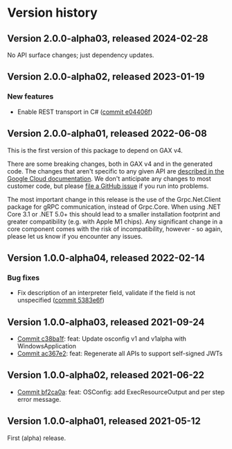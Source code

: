 # Version history

## Version 2.0.0-alpha03, released 2024-02-28

No API surface changes; just dependency updates.

## Version 2.0.0-alpha02, released 2023-01-19

### New features

- Enable REST transport in C# ([commit e04406f](https://github.com/googleapis/google-cloud-dotnet/commit/e04406fbc8700134ab6955e5244a5f2924a16a0a))

## Version 2.0.0-alpha01, released 2022-06-08

This is the first version of this package to depend on GAX v4.

There are some breaking changes, both in GAX v4 and in the generated
code. The changes that aren't specific to any given API are [described in the Google Cloud
documentation](https://cloud.google.com/dotnet/docs/reference/help/breaking-gax4).
We don't anticipate any changes to most customer code, but please [file a
GitHub issue](https://github.com/googleapis/google-cloud-dotnet/issues/new/choose)
if you run into problems.

The most important change in this release is the use of the Grpc.Net.Client package
for gRPC communication, instead of Grpc.Core. When using .NET Core 3.1 or .NET 5.0+
this should lead to a smaller installation footprint and greater compatibility (e.g.
with Apple M1 chips). Any significant change in a core component comes with the risk
of incompatibility, however - so again, please let us know if you encounter any
issues.


## Version 1.0.0-alpha04, released 2022-02-14

### Bug fixes

- Fix description of an interpreter field, validate if the field is not unspecified ([commit 5383e6f](https://github.com/googleapis/google-cloud-dotnet/commit/5383e6fac5edde770d475cabd458b3ae89689524))
## Version 1.0.0-alpha03, released 2021-09-24

- [Commit c38ba1f](https://github.com/googleapis/google-cloud-dotnet/commit/c38ba1f): feat: Update osconfig v1 and v1alpha with WindowsApplication
- [Commit ac367e2](https://github.com/googleapis/google-cloud-dotnet/commit/ac367e2): feat: Regenerate all APIs to support self-signed JWTs

## Version 1.0.0-alpha02, released 2021-06-22

- [Commit bf2ca0a](https://github.com/googleapis/google-cloud-dotnet/commit/bf2ca0a): feat: OSConfig: add ExecResourceOutput and per step error message.

## Version 1.0.0-alpha01, released 2021-05-12

First (alpha) release.


